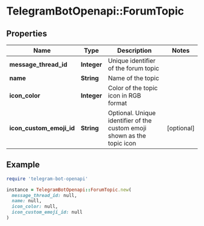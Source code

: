 # TelegramBotOpenapi::ForumTopic

## Properties

| Name | Type | Description | Notes |
| ---- | ---- | ----------- | ----- |
| **message_thread_id** | **Integer** | Unique identifier of the forum topic |  |
| **name** | **String** | Name of the topic |  |
| **icon_color** | **Integer** | Color of the topic icon in RGB format |  |
| **icon_custom_emoji_id** | **String** | Optional. Unique identifier of the custom emoji shown as the topic icon | [optional] |

## Example

```ruby
require 'telegram-bot-openapi'

instance = TelegramBotOpenapi::ForumTopic.new(
  message_thread_id: null,
  name: null,
  icon_color: null,
  icon_custom_emoji_id: null
)
```

